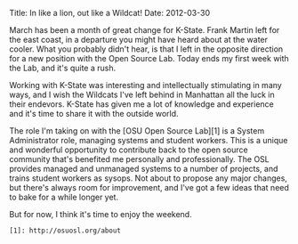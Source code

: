 Title: In like a lion, out like a Wildcat!
Date: 2012-03-30

March has been a month of great change for K-State. Frank Martin left for the east
coast, in a departure you might have heard about at the water cooler. What you probably
didn't hear, is that I left in the opposite direction for a new position with the Open
Source Lab. Today ends my first week with the Lab, and it's quite a rush. 

Working with K-State was interesting and intellectually stimulating in many ways, and I
wish the Wildcats I've left behind in Manhattan all the luck in their endevors. K-State
has given me a lot of knowledge and experience and it's time to share it with the
outside world.

The role I'm taking on with the [OSU Open Source Lab][1] is a System Administrator role,
managing systems and student workers. This is a unique and wonderful opportunity to 
contribute back to the open source community that's benefited me personally and 
professionally. The OSL provides managed and unmanaged systems to a number of projects,
and trains student workers as sysops. Not about to propose any major changes, but
there's always room for improvement, and I've got a few ideas that need to bake for a 
while longer yet.

But for now, I think it's time to enjoy the weekend.

    [1]: http://osuosl.org/about
    
    
